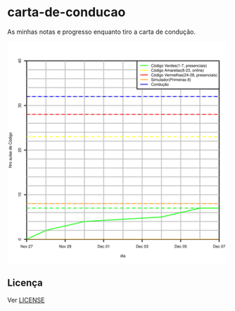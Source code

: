 # carta-de-conducao

As minhas notas e progresso enquanto tiro a carta de condução.

![Gráfico com Progresso nas aulas de Código e Condução](https://github.com/cpmachado/carta-de-conducao/blob/master/progresso.png?raw=true)


## Licença

Ver [LICENSE](LICENSE)
